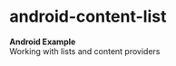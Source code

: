 android-content-list
====================
**Android Example**  
Working with lists and content providers
